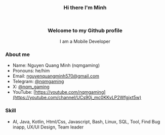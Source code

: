 ### <p align="center">Hi there I'm Minh</p><br><p align="center">Welcome to my Github profile</p>

<p align="center">I am a Mobile Developer</p>

### About me
- Name: Nguyen Quang Minh (nqmgaming)
- Pronouns: he/him
- Email: nguyenquangminh570@gmail.com
- Telegram: [@nqmgaming](http://t.me/nqmgaming)
- X: [@nqm_gaming](https://www.twitter.com/nqm_gaming)
- YouTube: [https://youtube.com/nqmgaming](https://youtube.com/channel/UCs90j_mc0KKvLP2Wfgjxt5w)

### Skill
- AI, Java, Kotlin, Html/Css, Javascript, Bash, Linux, SQL, Tool, Find Bug inapp, UX/UI Design, Team leader 
